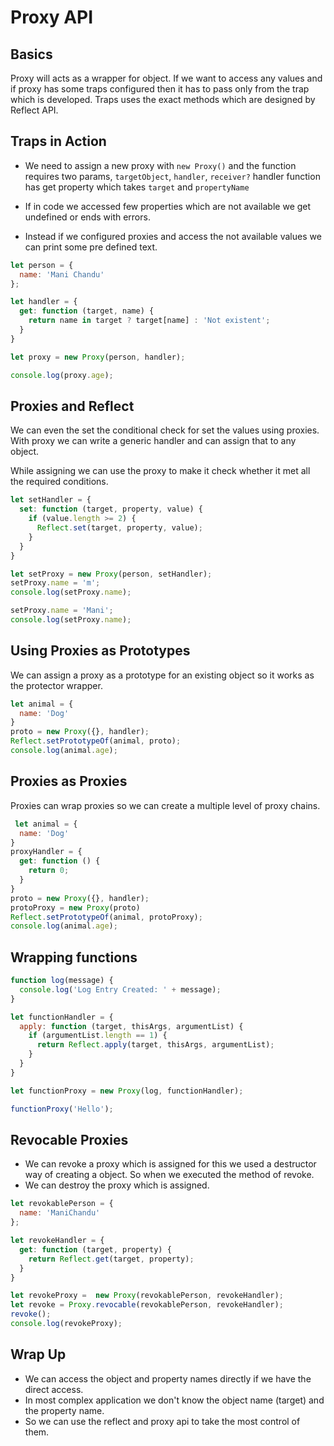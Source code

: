 # Proxy API

## Basics

Proxy will acts as a wrapper for object. If we want to access any values and if proxy has some traps configured then it has to pass only from the trap which is developed. Traps uses the exact methods which are designed by Reflect API.

## Traps in Action

* We need to assign a new proxy with ```new Proxy()``` and the function requires two params, ```targetObject```, ```handler```, ```receiver?```
handler function has get property which takes ```target``` and ```propertyName```

* If in code we accessed few properties which are not available we get undefined or ends with errors.

* Instead if we configured proxies and access the not available values we can print some pre defined text.

```javascript
let person = {
  name: 'Mani Chandu'
};

let handler = {
  get: function (target, name) {
    return name in target ? target[name] : 'Not existent';
  }
}

let proxy = new Proxy(person, handler);

console.log(proxy.age);
```

## Proxies and Reflect

We can even the set the conditional check for set the values using proxies.
With proxy we can write a generic handler and can assign that to any object.

While assigning we can use the proxy to make it check whether it met all the required conditions.

```javascript
let setHandler = {
  set: function (target, property, value) {
    if (value.length >= 2) {
      Reflect.set(target, property, value);
    }
  }
}

let setProxy = new Proxy(person, setHandler);
setProxy.name = 'm';
console.log(setProxy.name);

setProxy.name = 'Mani';
console.log(setProxy.name);
```

## Using Proxies as Prototypes

We can assign a proxy as a prototype for an existing object so it works as the protector wrapper.

```javascript
let animal = {
  name: 'Dog'
}
proto = new Proxy({}, handler);
Reflect.setPrototypeOf(animal, proto);
console.log(animal.age);
```

## Proxies as Proxies

Proxies can wrap proxies so we can create a multiple level of proxy chains.

```javascript
 let animal = {
  name: 'Dog'
}
proxyHandler = {
  get: function () {
    return 0;
  }
}
proto = new Proxy({}, handler);
protoProxy = new Proxy(proto)
Reflect.setPrototypeOf(animal, protoProxy);
console.log(animal.age);
```

## Wrapping functions

```javascript
function log(message) {
  console.log('Log Entry Created: ' + message);
}

let functionHandler = {
  apply: function (target, thisArgs, argumentList) {
    if (argumentList.length == 1) {
      return Reflect.apply(target, thisArgs, argumentList);
    }
  }
}

let functionProxy = new Proxy(log, functionHandler);

functionProxy('Hello');
```

## Revocable Proxies

* We can revoke a proxy which is assigned for this we used a destructor
way of creating a object. So when we executed the method of revoke.
* We can destroy the proxy which is assigned.

```javascript
let revokablePerson = {
  name: 'ManiChandu'
};

let revokeHandler = {
  get: function (target, property) {
    return Reflect.get(target, property);
  }
}

let revokeProxy =  new Proxy(revokablePerson, revokeHandler);
let revoke = Proxy.revocable(revokablePerson, revokeHandler);
revoke();
console.log(revokeProxy);
```

## Wrap Up

* We can access the object and property names directly if we have the direct access.
* In most complex application we don't know the object name (target) and the property name.
* So we can use the reflect and proxy api to take the most control of them.